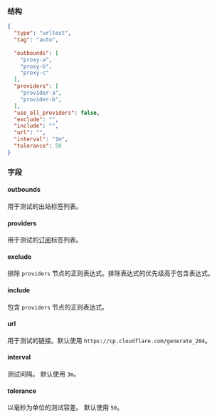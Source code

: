 ### 结构

```json
{
  "type": "urltest",
  "tag": "auto",
  
  "outbounds": [
    "proxy-a",
    "proxy-b",
    "proxy-c"
  ],
  "providers": [
    "provider-a",
    "provider-b",
  ],
  "use_all_providers": false,
  "exclude": "",
  "include": "",
  "url": "",
  "interval": "1m",
  "tolerance": 50
}
```

### 字段

#### outbounds

用于测试的出站标签列表。

#### providers

用于测试的[订阅](/zh/configuration/provider)标签列表。

#### exclude

排除 `providers` 节点的正则表达式。排除表达式的优先级高于包含表达式。

#### include

包含 `providers` 节点的正则表达式。

#### url

用于测试的链接。默认使用 `https://cp.cloudflare.com/generate_204`。

#### interval

测试间隔。 默认使用 `3m`。

#### tolerance

以毫秒为单位的测试容差。 默认使用 `50`。
